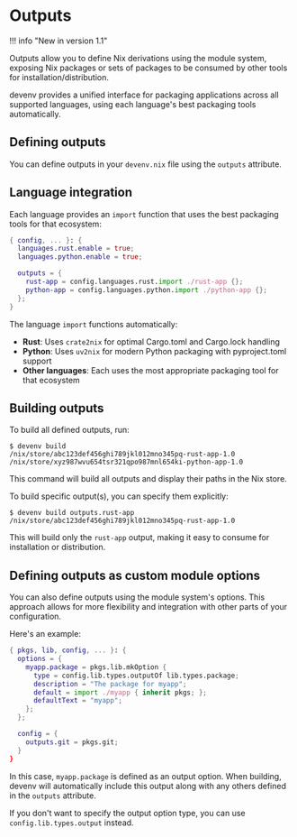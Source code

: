 # Outputs

!!! info "New in version 1.1"

Outputs allow you to define Nix derivations using the module system,
exposing Nix packages or sets of packages to be consumed by other tools for installation/distribution.

devenv provides a unified interface for packaging applications across all supported languages,
using each language's best packaging tools automatically.


## Defining outputs

You can define outputs in your `devenv.nix` file using the `outputs` attribute.

## Language integration

Each language provides an `import` function that uses the best packaging tools for that ecosystem:

```nix
{ config, ... }: {
  languages.rust.enable = true;
  languages.python.enable = true;

  outputs = {
    rust-app = config.languages.rust.import ./rust-app {};
    python-app = config.languages.python.import ./python-app {};
  };
}
```

The language `import` functions automatically:

- **Rust**: Uses `crate2nix` for optimal Cargo.toml and Cargo.lock handling
- **Python**: Uses `uv2nix` for modern Python packaging with pyproject.toml support
- **Other languages**: Each uses the most appropriate packaging tool for that ecosystem

## Building outputs

To build all defined outputs, run:

```shell-session
$ devenv build
/nix/store/abc123def456ghi789jkl012mno345pq-rust-app-1.0
/nix/store/xyz987wvu654tsr321qpo987mnl654ki-python-app-1.0
```

This command will build all outputs and display their paths in the Nix store.

To build specific output(s), you can specify them explicitly:

```shell-session
$ devenv build outputs.rust-app
/nix/store/abc123def456ghi789jkl012mno345pq-rust-app-1.0
```

This will build only the `rust-app` output, making it easy to consume for installation or distribution.

## Defining outputs as custom module options

You can also define outputs using the module system's options.
This approach allows for more flexibility and integration with other parts of your configuration.

Here's an example:

```nix
{ pkgs, lib, config, ... }: {
  options = {
    myapp.package = pkgs.lib.mkOption {
      type = config.lib.types.outputOf lib.types.package;
      description = "The package for myapp";
      default = import ./myapp { inherit pkgs; };
      defaultText = "myapp";
    };
  };

  config = {
    outputs.git = pkgs.git;
  }
}
```

In this case, `myapp.package` is defined as an output option. When building, devenv will automatically include this output along with any others defined in the `outputs` attribute.

If you don't want to specify the output option type, you can use `config.lib.types.output` instead.
